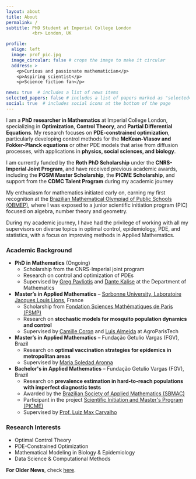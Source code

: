 ```yaml
---
layout: about
title: About
permalink: /
subtitle: PhD Student at Imperial College London
          <br> London, UK

profile:
  align: left
  image: prof_pic.jpg
  image_circular: false # crops the image to make it circular
  address: >
    <p>Curious and passionate mathematician</p> 
    <p>Aspiring scientist</p>
    <p>Science fiction fan</p>

news: true  # includes a list of news items
selected_papers: false # includes a list of papers marked as "selected={true}"
social: true  # includes social icons at the bottom of the page
---
```


I am a **PhD researcher in Mathematics** at Imperial College London, specializing in **Optimization**, **Control Theory**, and **Partial Differential Equations**. 
My research focuses on **PDE-constrained optimization**, particularly developing control methods for the **McKean-Vlasov and Fokker-Planck equations** or other PDE models that arise from diffusion processes, with applications in **physics, social sciences, and biology**.

I am currently funded by the **Roth PhD Scholarship** under the **CNRS-Imperial Joint Program**, and have received previous academic awards, including the **PGSM Master Scholarship**, the **PICME Scholarship**, and support from the **CDMC Talent Program** during my academic journey

My enthusiasm for mathematics initiated early on, earning my first recognition at the [Brazilian Mathematical Olympiad of Public Schools (OBMEP)](http://www.obmep.org.br/), where I was exposed to a junior scientific initiation program (PIC) focused on algebra, number theory and geometry.

During my academic journey, I have had the privilege of working with all my supervisors on diverse topics in optimal control, epidemiology, PDE, and statistics, with a focus on improving methods in Applied Mathematics.

### **Academic Background**  

- **PhD in Mathematics** (Ongoing)  
  - Scholarship from the CNRS-Imperial joint program
  - Research on control and optimization of PDEs  
  - Supervised by [Greg Pavliotis](https://www.ma.imperial.ac.uk/~pavl/) and [Dante Kalise](https://www.dkalise.net/) at the Department of Mathematics
- **Master’s in Applied Mathematics** – [Sorbonne University, Laboratoire Jacques Louis Lions](https://www.ljll.math.upmc.fr/MathModel/enseignement/les_cours_fondamentaux_en.html), France  
  - Scholarship from [Fondation Sciences Mathématiques de Paris (FSMP)](https://www.sciencesmaths-paris.fr/en/)  
  - Research on **stochastic models for mosquito population dynamics and control**  
  - Supervised by [Camille Coron](https://www.imo.universite-paris-saclay.fr/~camille.coron/index_english.php) and [Luis Almeida](https://www.ljll.fr/~almeida/) at AgroParisTech
- **Master’s in Applied Mathematics** – Fundação Getulio Vargas (FGV), Brazil  
  - Research on **optimal vaccination strategies for epidemics in metropolitan areas**
  - Supervised by [Maria Soledad Aronna](https://sites.google.com/view/aronna/home)
- **Bachelor's in Applied Mathematics** – Fundação Getulio Vargas (FGV), Brazil  
  - Research on **prevalence estimation in hard-to-reach populations with imperfect diagnostic tests** 
  - Awarded by the [Brazilian Society of Applied Mathematics (SBMAC)](https://www.sbmac.org.br/)  
  - Participant in the project [Scientific Initiation and Master's Program (PICME)](https://picme.obmep.org.br/)
  - Supervised by [Prof. Luiz Max Carvalho](https://github.com/maxbiostat)

### **Research Interests**  

- Optimal Control Theory
- PDE-Constrained Optimization
- Mathematical Modeling in Biology & Epidemiology
- Data Science & Computational Methods

**For Older News**, check [here](/news).
